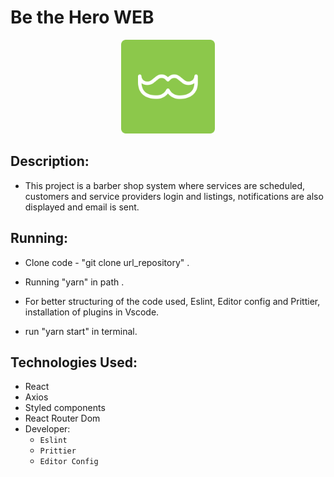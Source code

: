 <head>
	<h1>  Be the Hero WEB</h1>
</head>
<body>
	<p align="center">
  <img src="logogobarber.svg" width="150" title="Go Barber Web">
</p>
<div>

  ##  Description:
   - This project is a barber shop system where services are scheduled, customers and service providers login and listings, notifications are also displayed and email is sent.

  ##  Running:
   - Clone code - "git clone url_repository" .
   - Running "yarn" in path .
   - For better structuring of the code used, Eslint, Editor config and Prittier, installation of plugins in Vscode.

   - run "yarn start" in terminal.

   ##  Technologies Used:
   - React
   - Axios
   - Styled components
   - React Router Dom
   - Developer:
        - `Eslint`
        - `Prittier`
        - `Editor Config`



</div>

</body>
